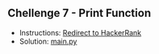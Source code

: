 ## Chellenge 7 - Print Function

- Instructions: [Redirect to HackerRank](https://www.hackerrank.com/challenges/python-lists/problem?isFullScreen=true)
- Solution: [main.py](./main.py)
